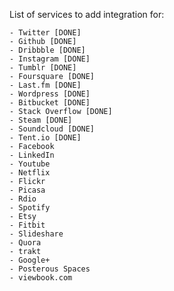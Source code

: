 List of services to add integration for:

    - Twitter [DONE]
    - Github [DONE]
    - Dribbble [DONE]
    - Instagram [DONE]
    - Tumblr [DONE]
    - Foursquare [DONE]    
    - Last.fm [DONE]
    - Wordpress [DONE]
    - Bitbucket [DONE]
    - Stack Overflow [DONE]
    - Steam [DONE]
    - Soundcloud [DONE]
    - Tent.io [DONE]
    - Facebook
    - LinkedIn
    - Youtube
    - Netflix
    - Flickr
    - Picasa
    - Rdio
    - Spotify
    - Etsy
    - Fitbit
    - Slideshare
    - Quora
    - trakt
    - Google+
    - Posterous Spaces
    - viewbook.com

